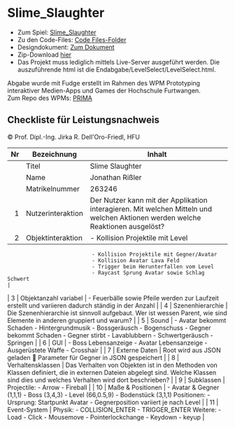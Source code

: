 # Slime_Slaughter

- Zum Spiel: [Slime_Slaughter](https://jonnyre.github.io/Slime_Slaughter/Code/Endabgabe/LevelSelect/LevelSelect.html)<br/>
- Zu den Code-Files: [Code Files-Folder](https://github.com/Jonnyre/Slime_Slaughter/tree/main/Code)<br/>
- Designdokument: [Zum Dokument](https://github.com/Jonnyre/Slime_Slaughter/blob/main/Designdokument.pdf)<br/>
- Zip-Download [hier](https://github.com/Jonnyre/Slime_Slaughter/blob/main/Slime_Slaughter.zip)
- Das Projekt muss lediglich mittels Live-Server ausgeführt werden. Die auszuführende html ist die Endabgabe/LevelSelect/LevelSelect.html.

Abgabe wurde mit Fudge erstellt im Rahmen des WPM Prototyping interaktiver Medien-Apps und Games der Hochschule Furtwangen.<br/>
Zum Repo des WPMs: [PRIMA](https://github.com/JirkaDellOro/Prima)

## Checkliste für Leistungsnachweis
© Prof. Dipl.-Ing. Jirka R. Dell'Oro-Friedl, HFU

| Nr | Bezeichnung           | Inhalt                                                                                                                                                                                                                                                                         |
|---:|-----------------------|--------------------------------------------------------------------------------------------------------------------------------------------------------------------------------------------------------------------------------------------------------------------------------|
|    | Titel                 | Slime Slaughter
|    | Name                  | Jonathan Rißler
|    | Matrikelnummer        | 263246
|  1 | Nutzerinteraktion     | Der Nutzer kann mit der Applikation interagieren. Mit welchen Mitteln und welchen Aktionen werden welche Reaktionen ausgelöst?                                                                                                                                                 |
|  2 | Objektinteraktion     | - Kollision Projektile mit Level
                               - Kollision Projektile mit Gegner/Avatar
                               - Kollision Avatar Lava Feld
                               - Trigger beim Herunterfallen vom Level
                               - Raycast Sprung Avatar sowie Schlag Schwert                                                                                                   |
|  3 | Objektanzahl variabel | - Feuerbälle sowie Pfeile werden zur Laufzeit erstellt und variieren dadurch ständig in der
Anzahl                                                                                                                                                                       |
|  4 | Szenenhierarchie      | Die Szenenhierarchie ist sinnvoll aufgebaut. Wer ist wessen Parent, wie sind Elemente in anderen gruppiert und warum?                                                                                                                                                         |
|  5 | Sound                 | - Avatar bekommt Schaden
                               - Hintergrundmusik
                               - Bossgeräusch
                               - Bogenschuss
                               - Gegner bekommt Schaden
                               - Gegner stirbt
                               - Lavablubbern
                               - Schwertgeräusch
                               - Springen 
                                          |
|  6 | GUI                   | - Boss Lebensanzeige
                               - Avatar Lebensanzeige
                               - Ausgerüstete Waffe
                               - Crosshair                                                                                    |
|  7 | Externe Daten         | Root wird aus JSON geladen
 Parameter für Gegner in JSON gespeichert                                                                                   |
|  8 | Verhaltensklassen     | Das Verhalten von Objekten ist in den Methoden von Klassen definiert, die in externen Dateien abgelegt sind. Welche Klassen sind dies und welches Verhalten wird dort beschrieben?                                                                                             |
|  9 | Subklassen            | Projectile:
                               - Arrow
                               - Fireball 
 |
| 10 | Maße & Positionen     | - Avatar & Gegner (1,1,1)
                               - Boss (3,4,3)
                               - Level (66,0.5,9)
                               - Bodenstück (3,1,1)
                               Positionen:
                               - Ursprung: Startpunkt Avatar
                               - Gegnerposition variiert je nach Level                                                                                                        |
| 11 | Event-System          | Physik:
                               - COLLISION_ENTER
                               - TRIGGER_ENTER
                               Weitere:
                               - Load
                               - Click
                               - Mousemove
                               - Pointerlockchange
                               - Keydown
                               - keyup                                                                                                                                                                                   |
